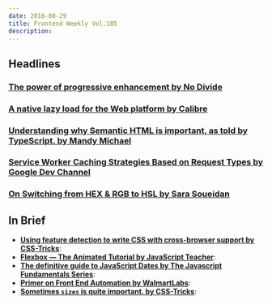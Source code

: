 ```yaml
---
date: 2018-08-29
title: Frontend Weekly Vol.185
description: 
---
```


## Headlines

### [The power of progressive enhancement by No Divide](https://medium.com/no-divide/the-power-of-progressive-enhancement-98738766b009)


### [A native lazy load for the Web platform by Calibre](https://calibreapp.com/blog/2018-08-16-native-lazy-load/)


### [Understanding why Semantic HTML is important, as told by TypeScript. by Mandy Michael](https://medium.com/@mandy.michael/understanding-why-semantic-html-is-important-as-told-by-typescript-bd71ad41e6c4)


### [Service Worker Caching Strategies Based on Request Types by Google Dev Channel](https://medium.com/dev-channel/service-worker-caching-strategies-based-on-request-types-57411dd7652c)


### [On Switching from HEX & RGB to HSL by Sara Soueidan](https://www.sarasoueidan.com/blog/hex-rgb-to-hsl/)

## In Brief

- [**Using feature detection to write CSS with cross-browser support by CSS-Tricks**](https://css-tricks.com/using-feature-detection-to-write-css-with-cross-browser-support/):
- [**Flexbox — The Animated Tutorial by JavaScript Teacher**](https://medium.com/@js_tut/flexbox-the-animated-tutorial-8075cbe4c1b2):
- [**The definitive guide to JavaScript Dates by The Javascript Fundamentals Series**](https://flaviocopes.com/javascript-dates/):
- [**Primer on Front End Automation by WalmartLabs**](https://medium.com/walmartlabs/primer-on-front-end-automation-a9eee2c6bc1):
- [**Sometimes `sizes` is quite important. by CSS-Tricks**](https://css-tricks.com/sometimes-sizes-is-quite-important/):
